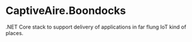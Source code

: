 # CaptiveAire.Boondocks
.NET Core stack to support delivery of applications in far flung IoT kind of places.
